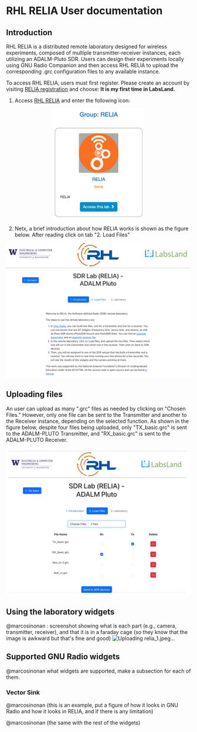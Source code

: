 # RHL RELIA User documentation

## Introduction

RHL RELIA is a distributed remote laboratory designed for wireless experiments, composed of multiple transmitter-receiver instances, each utilizing an ADALM-Pluto SDR. Users can design their experiments locally using GNU Radio Companion and then access RHL RELIA to upload the corresponding .grc configuration files to any available instance.

To access RHL RELIA, users must first register. Please create an account by visiting [RELIA registration](https://uw.labsland.com/standalone/join/AQTX5676) and choose: **It is my first time in LabsLand.**

1. Access [RHL RELIA](https://uw.labsland.com/standalone/login?url=%2Fstandalone%2F%3F) and enter the following icon: 

<p align="center">
    <img src="images/user-docs/relia_1.jpeg" width="250">
</p>

2. Netx, a brief introduction about how RELIA works is shown as the figure below. After reading click on tab "2. Load Files"
    
<img src="images/user-docs/relia-introduction.jpeg" width="700">

<!-- <img src="images/user-docs/relia-loadfiles.jpeg" width="700"> -->


<!-- #@marcosinonan : screenshot and what they will expect -->

## Uploading files

<!-- @marcosinonan : screenshot and how it works -->

An user can upload as many ".grc" files as needed by clicking on "Chosen Files." However, only one file can be sent to the Transmitter and another to the Receiver instance, depending on the selected function. As shown in the figure below, despite four files being uploaded, only "TX_basic.grc" is sent to the ADALM-PLUTO Transmitter, and "RX_basic.grc" is sent to the ADALM-PLUTO Receiver.

<img src="images/user-docs/relia-uploadfiles.jpeg" width="700">


## Using the laboratory widgets

@marcosinonan :  screenshot showing what is each part (e.g., camera, transmitter, receiver), and that it is in a faraday cage (so they know that the image is awkward but that's fine and good)
![Uploading relia_1.jpeg…]()

## Supported GNU Radio widgets

@marcosinonan what widgets are supported, make a subsection for each of them.

### Vector Sink

@marcosinonan (this is an example, put a figure of how it looks in GNU Radio and how it looks in RELIA, and if there is any limitation)

@marcosinonan (the same with the rest of the widgets)

